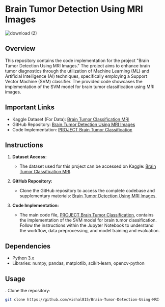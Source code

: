 # Brain Tumor Detection Using MRI Images
![download (2)](https://github.com/vishal815/Brain-Tumor-Detection-Using-MRI-Images/assets/83393190/03fa9aa3-2932-4418-957a-9f5881c6ddbe)


## Overview

This repository contains the code implementation for the project "Brain Tumor Detection Using MRI Images." The project aims to enhance brain tumor diagnostics through the utilization of Machine Learning (ML) and Artificial Intelligence (AI) techniques, specifically employing a Support Vector Machine (SVM) classifier. The provided code showcases the implementation of the SVM model for brain tumor classification using MRI images.


## Important Links

- Kaggle Dataset (For Data): [Brain Tumor Classification MRI](https://www.kaggle.com/datasets/sartajbhuvaji/brain-tumor-classification-mri/code?datasetId=672377&sortBy=relevance)
- GitHub Repository: [Brain Tumor Detection Using MRI Images](https://github.com/vishal815/Brain-Tumor-Detection-Using-MRI-Images.git)
- Code Implementation: [PROJECT Brain Tumor Classification](https://github.com/vishal815/Brain-Tumor-Detection-Using-MRI-Images/blob/main/PROJECT%20Brain%20Tumor%20Classification-checkpoint.ipynb)

## Instructions

1. **Dataset Access:**
   - The dataset used for this project can be accessed on Kaggle: [Brain Tumor Classification MRI](https://www.kaggle.com/datasets/sartajbhuvaji/brain-tumor-classification-mri/code?datasetId=672377&sortBy=relevance).
   
2. **GitHub Repository:**
   - Clone the GitHub repository to access the complete codebase and supplementary materials: [Brain Tumor Detection Using MRI Images](https://github.com/vishal815/Brain-Tumor-Detection-Using-MRI-Images.git).

3. **Code Implementation:**
   - The main code file, [PROJECT Brain Tumor Classification](https://github.com/vishal815/Brain-Tumor-Detection-Using-MRI-Images/blob/main/PROJECT%20Brain%20Tumor%20Classification-checkpoint.ipynb), contains the implementation of the SVM model for brain tumor classification. Follow the instructions within the Jupyter Notebook to understand the workflow, data preprocessing, and model training and evaluation.

## Dependencies

- Python 3.x
- Libraries: numpy, pandas, matplotlib, scikit-learn, opencv-python

## Usage

. Clone the repository:
   ```bash
   git clone https://github.com/vishal815/Brain-Tumor-Detection-Using-MRI-Images.git
   ```
